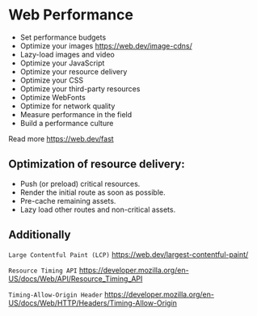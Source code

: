 # Web Performance

* Set performance budgets
* Optimize your images https://web.dev/image-cdns/ 
* Lazy-load images and video
* Optimize your JavaScript
* Optimize your resource delivery
* Optimize your CSS
* Optimize your third-party resources
* Optimize WebFonts
* Optimize for network quality
* Measure performance in the field
* Build a performance culture

Read more https://web.dev/fast 

## Optimization of resource delivery:
- Push (or preload) critical resources.
- Render the initial route as soon as possible.
- Pre-cache remaining assets.
- Lazy load other routes and non-critical assets.


## Additionally
`Large Contentful Paint (LCP)` https://web.dev/largest-contentful-paint/

`Resource Timing API` https://developer.mozilla.org/en-US/docs/Web/API/Resource_Timing_API

`Timing-Allow-Origin Header` https://developer.mozilla.org/en-US/docs/Web/HTTP/Headers/Timing-Allow-Origin

